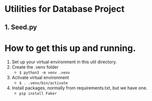 # Utilities for Database Project

## 1. Seed.py

# How to get this up and running.

1. Set up your virtual environment in this util directory.
2. Create the .venv folder
    - `$ python3 -m venv .venv`
3. Activate virtual environment
    - `$ . .venv/bin/activate`
4. Install packages, normally from requirements.txt, but we have one.
    - `pip install Faker`

